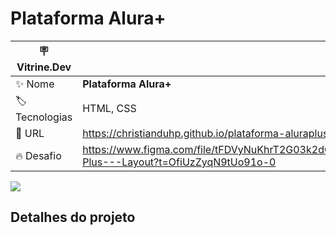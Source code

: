 # Plataforma Alura+

<!-- Rápida descrição do objetivo de fazer esse projeto -->

| :placard: Vitrine.Dev |     |
| -------------  | --- |
| :sparkles: Nome        | **Plataforma Alura+**
| :label: Tecnologias | HTML, CSS
| :rocket: URL         | https://christianduhp.github.io/plataforma-aluraplus/
| :fire: Desafio     | https://www.figma.com/file/tFDVyNuKhrT2G03k2dCstW/Alura-Plus---Layout?t=OfiUzZyqN9tUo91o-0

<!-- Inserir imagem com a #vitrinedev ao final do link -->
![](https://via.placeholder.com/1200x500.png?text=imagem+lindona+do+meu+projeto#vitrinedev)

## Detalhes do projeto

<!-- Textos e imagens que descrevam seu projeto, suas conquistas, seus desafios, próximos passos, etc... -->
